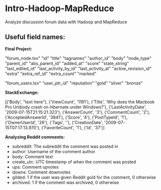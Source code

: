 # Intro-Hadoop-MapReduce

Analyze discussion forum data with Hadoop and MapReduce

Useful field names:
--------------------

**Final Project:**

"forum_node.tsv"
"id"    "title" "tagnames"      "author_id"     "body"  "node_type"     "parent_id"     "abs_parent_id" "added_at"      "score" "state_string"  "last_edited_id"        "last_activity_by_id"   "last_activity_at"      "active_revision_id"    "extra" "extra_ref_id"  "extra_count"   "marked"

"forum_users.tsv"
"user_ptr_id"   "reputation"    "gold"  "silver"        "bronze"

**StackExchange:**

[('Body',
  "text here"),
 ('ViewCount', '1191'),
 ('Title',
  'Why does the Macbook Pro Unibody crash on hibernate under Windows?'),
 ('LastActivityDate', '2009-07-15T21:15:21.323'),
 ('AnswerCount', '3'),
 ('CommentCount', '2'),
 ('AcceptedAnswerId', '3841'),
 ('Score', '4'),
 ('PostTypeId', '1'),
 ('OwnerUserId', '26'),
 ('Tags', '<mac><crash><boot-camp>'),
 ('CreationDate', '2009-07-15T07:17:13.970'),
 ('FavoriteCount', '1'),
 ('Id', '37')]


**Analyzing Reddit comments:**

- subreddit: The subreddit the comment was posted in
- author: Username of the comment author
- body: Comment text
- create_utc: UTC timestamp of when the comment was posted
- ups: Comment upvotes
- downs: Comment downvotes
- gilded: 1 if the user was given Reddit gold for the comment, 0 otherwise
- archived: 1 if the comment was archived, 0 otherwise

